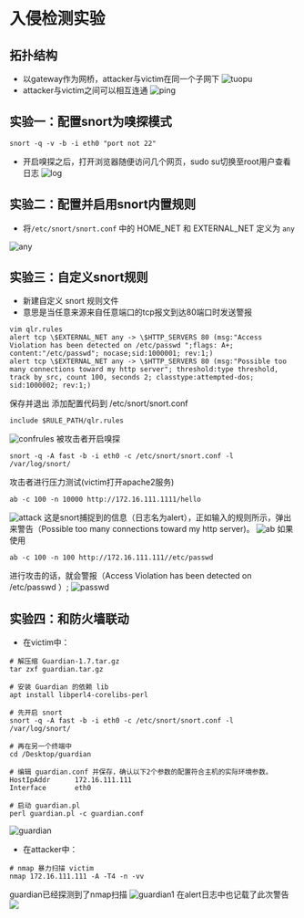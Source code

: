 # 入侵检测实验
## 拓扑结构
- 以gateway作为网桥，attacker与victim在同一个子网下
![tuopu](./img/拓扑.png)
- attacker与victim之间可以相互连通
![ping](./img/ping.png)
## 实验一：配置snort为嗅探模式

```
snort -q -v -b -i eth0 "port not 22"
```
- 开启嗅探之后，打开浏览器随便访问几个网页，sudo su切换至root用户查看日志
![log](./img/log.png)
## 实验二：配置并启用snort内置规则

- 将`/etc/snort/snort.conf` 中的 HOME_NET 和 EXTERNAL_NET 定义为 `any`

![any](./img/conf.png)

## 实验三：自定义snort规则

- 新建自定义 snort 规则文件
- 意思是当任意来源来自任意端口的tcp报文到达80端口时发送警报
```
vim qlr.rules
alert tcp \$EXTERNAL_NET any -> \$HTTP_SERVERS 80 (msg:"Access Violation has been detected on /etc/passwd ";flags: A+; content:"/etc/passwd"; nocase;sid:1000001; rev:1;)
alert tcp \$EXTERNAL_NET any -> \$HTTP_SERVERS 80 (msg:"Possible too many connections toward my http server"; threshold:type threshold, track by_src, count 100, seconds 2; classtype:attempted-dos; sid:1000002; rev:1;)
```
保存并退出
添加配置代码到 /etc/snort/snort.conf
```
include $RULE_PATH/qlr.rules
```
![confrules](./img/confrules.png)
被攻击者开启嗅探
```
snort -q -A fast -b -i eth0 -c /etc/snort/snort.conf -l /var/log/snort/
```
攻击者进行压力测试(victim打开apache2服务)
```
ab -c 100 -n 10000 http://172.16.111.1111/hello
```
![attack](./img/attack.png)
这是snort捕捉到的信息（日志名为alert），正如输入的规则所示，弹出来警告（Possible too many connections toward my http server)。
![ab](./img/ab.png)
如果使用
```
ab -c 100 -n 100 http://172.16.111.111//etc/passwd
```
进行攻击的话，就会警报（Access Violation has been detected on /etc/passwd ）;
![passwd](./img/ab1.png)
## 实验四：和防火墙联动

- 在victim中：
```
# 解压缩 Guardian-1.7.tar.gz
tar zxf guardian.tar.gz

# 安装 Guardian 的依赖 lib
apt install libperl4-corelibs-perl

# 先开启 snort
snort -q -A fast -b -i eth0 -c /etc/snort/snort.conf -l /var/log/snort/

# 再在另一个终端中
cd /Desktop/guardian

# 编辑 guardian.conf 并保存，确认以下2个参数的配置符合主机的实际环境参数。
HostIpAddr      172.16.111.111
Interface       eth0

# 启动 guardian.pl
perl guardian.pl -c guardian.conf
```
![guardian](./img/guardian.png)
- 在attacker中：
```
# nmap 暴力扫描 victim
nmap 172.16.111.111 -A -T4 -n -vv
```
guardian已经探测到了nmap扫描
![guardian1](./img/guardian1.png)
在alert日志中也记载了此次警告
![](./img/alert.png)
